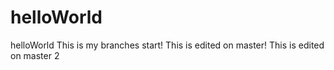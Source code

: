 # helloWorld
helloWorld
This is my branches start!
This is edited on master!
This is edited on master 2

